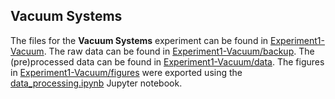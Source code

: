 ## Vacuum Systems
The files for the **Vacuum Systems** experiment can be found in [Experiment1-Vacuum](.). The raw data can be found in [Experiment1-Vacuum/backup](./backup). The (pre)processed data can be found in [Experiment1-Vacuum/data](.//data). The figures in [Experiment1-Vacuum/figures](./figures) were exported using the [data_processing.ipynb](./data_processing.ipynb) Jupyter notebook.
